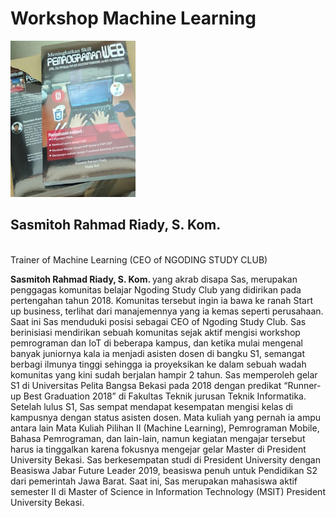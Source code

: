 # Workshop Machine Learning
<img src="https://github.com/sasmitoh/buku-meningkatkan-skill-pemrograman-web/blob/master/photo_2019-05-04_17-11-18.jpg" width="200" height="250" />

## Sasmitoh Rahmad Riady, S. Kom.
</br>Trainer of Machine Learning 
(CEO of NGODING STUDY CLUB)
<p><b>Sasmitoh Rahmad Riady, S. Kom. </b> yang akrab disapa Sas, merupakan penggagas komunitas belajar Ngoding Study Club yang didirikan pada pertengahan tahun 2018. Komunitas tersebut ingin ia bawa ke ranah Start up business, terlihat dari manajemennya yang ia kemas seperti perusahaan. Saat ini Sas menduduki posisi sebagai CEO of Ngoding Study Club. Sas berinisiasi mendirikan sebuah komunitas sejak aktif mengisi workshop pemrograman dan IoT di beberapa kampus, dan ketika mulai mengenal banyak juniornya kala ia menjadi asisten dosen di bangku S1, semangat berbagi ilmunya tinggi sehingga ia proyeksikan ke dalam sebuah wadah komunitas yang kini sudah berjalan hampir 2 tahun. Sas memperoleh gelar S1 di Universitas Pelita Bangsa Bekasi pada 2018 dengan predikat “Runner-up Best Graduation 2018” di Fakultas Teknik jurusan Teknik Informatika. Setelah lulus S1, Sas sempat mendapat kesempatan mengisi kelas di kampusnya dengan status asisten dosen. Mata kuliah yang pernah ia ampu antara lain Mata Kuliah Pilihan II (Machine Learning), Pemrograman Mobile, Bahasa Pemrograman, dan lain-lain, namun kegiatan mengajar tersebut harus ia tinggalkan karena fokusnya mengejar gelar Master di President University Bekasi. Sas berkesempatan studi di President University dengan Beasiswa Jabar Future Leader 2019, beasiswa penuh untuk Pendidikan S2 dari pemerintah Jawa Barat. Saat ini, Sas merupakan mahasiswa aktif semester II di Master of Science in Information Technology (MSIT) President University Bekasi.</p>
